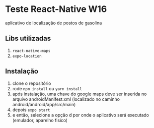 # Teste React-Native W16

aplicativo de localização de postos de gasolina

## Libs utilizadas

1.  `react-native-maps`
2.  `expo-location`

## Instalação

1. clone o repositório
2. rode `npm install` ou `yarn install`
3. após instalação, uma chave do google maps deve ser inserida no arquivo androidManifest.xml (localizado no caminho android/android/app/src/main)
4. depois `expo start` 
5. e então, selecione a opção d  por onde o aplicativo será executado (emulador, aparelho fisico)  


